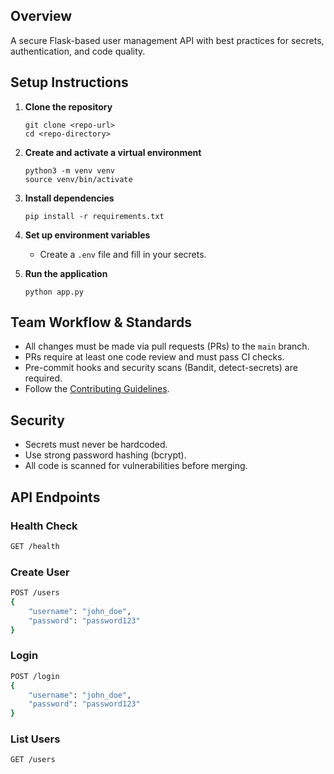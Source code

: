 ## Overview

A secure Flask-based user management API with best practices for secrets, authentication, and code quality.

## Setup Instructions

1. **Clone the repository**

   ```
   git clone <repo-url>
   cd <repo-directory>
   ```

2. **Create and activate a virtual environment**

   ```
   python3 -m venv venv
   source venv/bin/activate
   ```

3. **Install dependencies**

   ```
   pip install -r requirements.txt
   ```

4. **Set up environment variables**
   - Create a `.env` file and fill in your secrets.

5. **Run the application**
   ```
   python app.py
   ```

## Team Workflow & Standards

- All changes must be made via pull requests (PRs) to the `main` branch.
- PRs require at least one code review and must pass CI checks.
- Pre-commit hooks and security scans (Bandit, detect-secrets) are required.
- Follow the [Contributing Guidelines](CONTRIBUTING.md).

## Security

- Secrets must never be hardcoded.
- Use strong password hashing (bcrypt).
- All code is scanned for vulnerabilities before merging.

## API Endpoints

### Health Check

```bash
GET /health
```

### Create User

```bash
POST /users
{
    "username": "john_doe",
    "password": "password123"
}
```

### Login

```bash
POST /login
{
    "username": "john_doe",
    "password": "password123"
}
```

### List Users

```bash
GET /users
```
